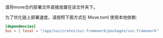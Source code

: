 请将move合约部署文件直接放置在该文件夹下。

为了优化链上部署速度，请按照下面方式在 Move.toml 使用本地依赖:
```toml
[dependencies]
Sui = { local = "/app/sui/crates/sui-framework/packages/sui-framework" }
```
